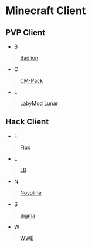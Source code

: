 # Minecraft Client
## PVP Client
- B
> [Badlion]()
- C
> [CM-Pack]()
- L
> [LabyMod]()
> [Lunar]()
## Hack Client
- F
> [Flux]()
- L
> [LB]()
- N
> [Novoline]()
- S
> [Sigma]()
- W
> [WWE]()
